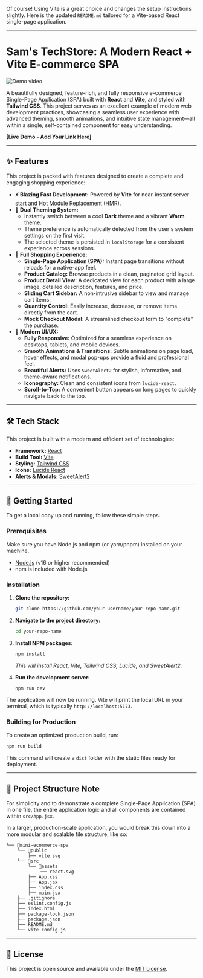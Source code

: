 Of course! Using Vite is a great choice and changes the setup instructions slightly. Here is the updated `README.md` tailored for a Vite-based React single-page application.

---

# Sam's TechStore: A Modern React + Vite E-commerce SPA

![Demo video](./src/assets/miniecomdemo.gif)

A beautifully designed, feature-rich, and fully responsive e-commerce Single-Page Application (SPA) built with **React** and **Vite**, and styled with **Tailwind CSS**. This project serves as an excellent example of modern web development practices, showcasing a seamless user experience with advanced theming, smooth animations, and intuitive state management—all within a single, self-contained component for easy understanding.

**[Live Demo - Add Your Link Here]**

---

## ✨ Features

This project is packed with features designed to create a complete and engaging shopping experience:

*   **⚡️ Blazing Fast Development:** Powered by **Vite** for near-instant server start and Hot Module Replacement (HMR).
*   **🎨 Dual Theming System:**
    *   Instantly switch between a cool **Dark** theme and a vibrant **Warm** theme.
    *   Theme preference is automatically detected from the user's system settings on the first visit.
    *   The selected theme is persisted in `localStorage` for a consistent experience across sessions.
*   **🛒 Full Shopping Experience:**
    *   **Single-Page Application (SPA):** Instant page transitions without reloads for a native-app feel.
    *   **Product Catalog:** Browse products in a clean, paginated grid layout.
    *   **Product Detail View:** A dedicated view for each product with a large image, detailed description, features, and price.
    *   **Sliding Cart Sidebar:** A non-intrusive sidebar to view and manage cart items.
    *   **Quantity Control:** Easily increase, decrease, or remove items directly from the cart.
    *   **Mock Checkout Modal:** A streamlined checkout form to "complete" the purchase.
*   **🚀 Modern UI/UX:**
    *   **Fully Responsive:** Optimized for a seamless experience on desktops, tablets, and mobile devices.
    *   **Smooth Animations & Transitions:** Subtle animations on page load, hover effects, and modal pop-ups provide a fluid and professional feel.
    *   **Beautiful Alerts:** Uses `SweetAlert2` for stylish, informative, and theme-aware notifications.
    *   **Iconography:** Clean and consistent icons from `lucide-react`.
    *   **Scroll-to-Top:** A convenient button appears on long pages to quickly navigate back to the top.

---

## 🛠️ Tech Stack

This project is built with a modern and efficient set of technologies:

*   **Framework:** [React](https://reactjs.org/)
*   **Build Tool:** [Vite](https://vitejs.dev/)
*   **Styling:** [Tailwind CSS](https://tailwindcss.com/)
*   **Icons:** [Lucide React](https://lucide.dev/)
*   **Alerts & Modals:** [SweetAlert2](https://sweetalert2.github.io/)

---

## 🚀 Getting Started

To get a local copy up and running, follow these simple steps.

### Prerequisites

Make sure you have Node.js and npm (or yarn/pnpm) installed on your machine.

*   [Node.js](https://nodejs.org/) (v16 or higher recommended)
*   npm is included with Node.js

### Installation

1.  **Clone the repository:**
    ```sh
    git clone https://github.com/your-username/your-repo-name.git
    ```

2.  **Navigate to the project directory:**
    ```sh
    cd your-repo-name
    ```

3.  **Install NPM packages:**
    ```sh
    npm install
    ```
    *This will install React, Vite, Tailwind CSS, Lucide, and SweetAlert2.*

4.  **Run the development server:**
    ```sh
    npm run dev
    ```

The application will now be running. Vite will print the local URL in your terminal, which is typically `http://localhost:5173`.

### Building for Production

To create an optimized production build, run:

```sh
npm run build
```

This command will create a `dist` folder with the static files ready for deployment.

---

## 📁 Project Structure Note

For simplicity and to demonstrate a complete Single-Page Application (SPA) in one file, the entire application logic and all components are contained within `src/App.jsx`.

In a larger, production-scale application, you would break this down into a more modular and scalable file structure, like so:

```
└── 📁mini-ecommerce-spa
    └── 📁public
        ├── vite.svg
    └── 📁src
        └── 📁assets
            ├── react.svg
        ├── App.css
        ├── App.jsx
        ├── index.css
        ├── main.jsx
    ├── .gitignore
    ├── eslint.config.js
    ├── index.html
    ├── package-lock.json
    ├── package.json
    ├── README.md
    └── vite.config.js
```

---

## 📄 License

This project is open source and available under the [MIT License](LICENSE.md).